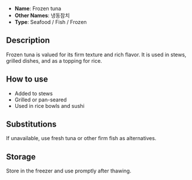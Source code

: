 - **Name**: Frozen tuna
- **Other Names**: 냉동참치
- **Type**: Seafood / Fish / Frozen

## Description

Frozen tuna is valued for its firm texture and rich flavor. It is used in stews, grilled dishes, and as a topping for rice.

## How to use

- Added to stews
- Grilled or pan-seared
- Used in rice bowls and sushi

## Substitutions

If unavailable, use fresh tuna or other firm fish as alternatives.

## Storage

Store in the freezer and use promptly after thawing. 